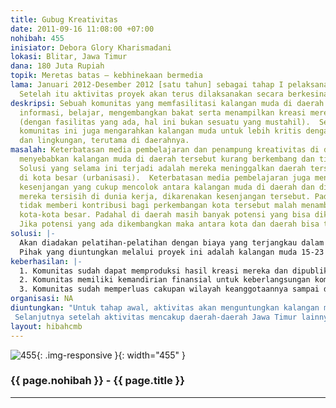```yaml
---
title: Gubug Kreativitas
date: 2011-09-16 11:08:00 +07:00
nohibah: 455
inisiator: Debora Glory Kharismadani
lokasi: Blitar, Jawa Timur
dana: 180 Juta Rupiah
topik: Meretas batas – kebhinekaan bermedia
lama: Januari 2012-Desember 2012 [satu tahun] sebagai tahap I pelaksanaan proyek.
  Setelah itu aktivitas proyek akan terus dilaksanakan secara berkesinambungan.
deskripsi: Sebuah komunitas yang memfasilitasi kalangan muda di daerah untuk bertukar
  informasi, belajar, mengembangkan bakat serta menampilkan kreasi mereka secara luas
  (dengan fasilitas yang ada, hal ini bukan sesuatu yang mustahil).  Selain memfasilitasi,
  komunitas ini juga mengarahkan kalangan muda untuk lebih kritis dengan kondisi sosial
  dan lingkungan, terutama di daerahnya.
masalah: Keterbatasan media pembelajaran dan penampung kreativitas di daerah kecil
  menyebabkan kalangan muda di daerah tersebut kurang berkembang dan tidak produktif.
  Solusi yang selama ini terjadi adalah mereka meninggalkan daerah tersebut dan menetap
  di kota besar (urbanisasi).  Keterbatasan media pembelajaran juga mengakibatkan
  kesenjangan yang cukup mencolok antara kalangan muda di daerah dan di kota dan seringkali
  mereka tersisih di dunia kerja, dikarenakan kesenjangan tersebut. Pada akhirnya
  tidak memberi kontribusi bagi perkembangan kota tersebut malah menambah beban bagi
  kota-kota besar. Padahal di daerah masih banyak potensi yang bisa dikembangkan.
  Jika potensi yang ada dikembangkan maka antara kota dan daerah bisa tumbuh bersama.
solusi: |-
  Akan diadakan pelatihan-pelatihan dengan biaya yang terjangkau dalam berbagai bidang yang saling berhubungan serta aksi-aksi sosial. Setiap periode pelatihan selesai, akan dibuat proyek produksi yang merepresentasikan semua hasil pelatihan dan dipublikasikan secara langsung maupun melalui media cetak dan elektronik. Dengan demikian komunitas dapat berkembang secara mandiri dalam finansial melalui dana yang didapat dari hasil produksi.
  Pihak yang diuntungkan melalui proyek ini adalah kalangan muda 15-23 tahun di Blitar pada khususnya dan masyarakat di Blitar pada umumnya dan  selanjutnya setelah aktivitas mencakup daerah-daerah Jawa Timur lainnya, aktivitas dapat menguntungkan masyarakat Jawa Timur.
keberhasilan: |-
  1. Komunitas sudah dapat memproduksi hasil kreasi mereka dan dipublikasikan dalam berbagai macam bentuk media (langsung, cetak dan elektronik).
  2. Komunitas memiliki kemandirian finansial untuk keberlangsungan komunitas.
  3. Komunitas sudah memperluas cakupan wilayah keanggotaannya sampai daerah-daerah Jawa Timur selain Blitar
organisasi: NA
diuntungkan: "Untuk tahap awal, aktivitas akan menguntungkan kalangan muda 15-23 tahun di Blitar pada khususnya dan masyarakat di Blitar pada umumnya. 
 Selanjutnya setelah aktivitas mencakup daerah-daerah Jawa Timur lainnya, maka aktivitas dapat menguntungkan masyarakat Jawa Timur."
layout: hibahcmb
---
```


![455](/static/img/hibahcmb/455.png){: .img-responsive }{: width="455" }

### {{ page.nohibah }} - {{ page.title }}

---
